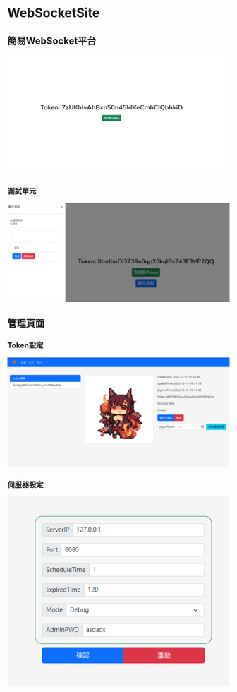 # WebSocketSite
## 簡易WebSocket平台

![demo01](/GitImage/IndexDemo01.png)

### 測試單元
![demo2](/GitImage/testObject.png)

## 管理頁面

### Token設定
![img.png](/GitImage/tokenSetting.png)

### 伺服器設定
![img.png](/GitImage/serverSetting.png)